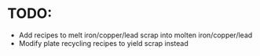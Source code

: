 # TODO:
- Add recipes to melt iron/copper/lead scrap into molten iron/copper/lead
- Modify plate recycling recipes to yield scrap instead
